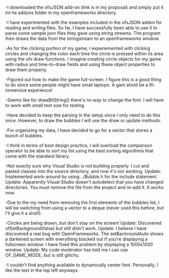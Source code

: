 -I downloaded the ofxJSON add-on (link is in my proposal) and simply put it int he addons folder in my openframeworks directory.

-I have experimented with the examples included in the ofxJSON addon for reading and writing files. So far, I have successfully been able to use it to parse some sample json files they gave using string streams. The program then draws the data from the stringstream to an openframeworks window.

-As for the clicking portion of my game, I experiemented with clicking circles and changing the color each time the circle is pressed within its area using the ofx draw functions. I imagine creating circle objects for my game with radius and time-to-draw fields and using these object properties to draw them properly.

-Figured out how to make the game full-screen. I figure this is a good thing to do since some people might have small laptops. A gam shold be a fll-immersive experience!

-Seems like for drawBitString() there's no way to change the font. I will have to work with small text size for testing. 

-Have decided to keep the parsing in the setup since I only need to do this once. However, to draw the bubbles I will use the draw or update methods.

-For organizing my data, I have decided to go for a vector that stores a bunch of bubbles.

-I think in terms of best design practice, I will overload the comparison operator to be able to sort my list using the best sorting algorithms that come with the standard library. 

-Not exactly sure why Visual Studio is not building properly. I cut and pasted classes into the source directory, and now it's not working.
Update: Implemented work-around by using ../Bubble.h for the include statement
Update: Apparently Visual Studio doesn't autodetect that you have changed directories. You must remove the file from the project and re-add it. It works now.

-Due to the my need from removing the first elements of the bubbles list, I will be switching from using a vector to a deque (never used this before, but I'll give it a shot!).

-Circles are being drawn, but don't stay on the screen!
Update: Discovered ofSetBackground(false) but still didn't work.
Update: I believe I have discovered a real bug with OpenFrameworks. The setBackroundAuto shows a darkened screen with everything blacked out if you're displaying a fullscreen window. I have fixed this problem by displaying a 1000x1000 window.
Update: My code moderator has told me I can use OF_GAME_MODE, but is still glitchy.

-I couldn't find anything available to dynamically center font. Personally, I like the text in the top left anyways. 
